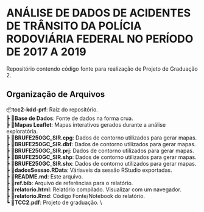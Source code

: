 # ANÁLISE DE DADOS DE ACIDENTES DE TRÂNSITO DA POLÍCIA RODOVIÁRIA FEDERAL NO PERÍODO DE 2017 A 2019

Repositório contendo código fonte para realização de Projeto de Graduação 2.


## Organização de Arquivos

📦**tcc2-kdd-prf**: Raiz do repositório. \
 ┣ 📂**Base de Dados**: Fonte de dados na forma crua. \
 ┣ 📂**Mapas Leaflet**: Mapas interativos gerados durante a análise exploratória. \
 ┣ 📜**BRUFE250GC_SIR.cpg**: Dados de contorno utilizados para gerar mapas. \
 ┣ 📜**BRUFE250GC_SIR.dbf**: Dados de contorno utilizados para gerar mapas. \
 ┣ 📜**BRUFE250GC_SIR.prj**: Dados de contorno utilizados para gerar mapas. \
 ┣ 📜**BRUFE250GC_SIR.shp**: Dados de contorno utilizados para gerar mapas. \
 ┣ 📜**BRUFE250GC_SIR.shx**: Dados de contorno utilizados para gerar mapas. \
 ┣ 📜**dadosSessao.RData**: Váriaveis da sessão RStudio exportadas. \
 ┣ 📜**README.md**: Este arquivo. \
 ┣ 📜**ref.bib**: Arquivo de referências para o relatório. \
 ┣ 📜**relatorio.html**: Relatório compilado. Visualizar com um navegador. \
 ┣ 📜**relatorio.Rmd**: Código Fonte/Notebook do relatório. \
 ┗ 📜**TCC2.pdf**: Projeto de graduação. \
